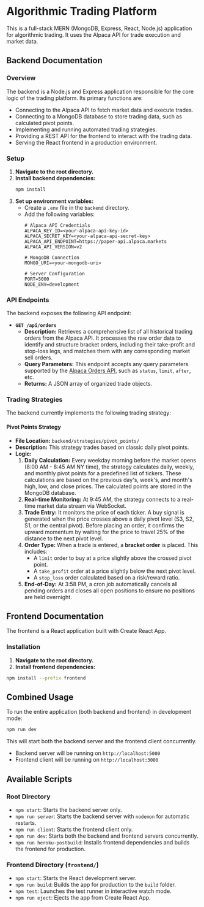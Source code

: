 # Algorithmic Trading Platform

This is a full-stack MERN (MongoDB, Express, React, Node.js) application for algorithmic trading. It uses the Alpaca API for trade execution and market data.

## Backend Documentation

### Overview

The backend is a Node.js and Express application responsible for the core logic of the trading platform. Its primary functions are:
-   Connecting to the Alpaca API to fetch market data and execute trades.
-   Connecting to a MongoDB database to store trading data, such as calculated pivot points.
-   Implementing and running automated trading strategies.
-   Providing a REST API for the frontend to interact with the trading data.
-   Serving the React frontend in a production environment.

### Setup

1.  **Navigate to the root directory.**
2.  **Install backend dependencies:**
    ```bash
    npm install
    ```
3.  **Set up environment variables:**
    -   Create a `.env` file in the `backend` directory.
    -   Add the following variables:
        ```
        # Alpaca API Credentials
        ALPACA_KEY_ID=<your-alpaca-api-key-id>
        ALPACA_SECRET_KEY=<your-alpaca-api-secret-key>
        ALPACA_API_ENDPOINT=https://paper-api.alpaca.markets
        ALPACA_API_VERSION=v2

        # MongoDB Connection
        MONGO_URI=<your-mongodb-uri>

        # Server Configuration
        PORT=5000
        NODE_ENV=development
        ```

### API Endpoints

The backend exposes the following API endpoint:

-   **`GET /api/orders`**
    -   **Description:** Retrieves a comprehensive list of all historical trading orders from the Alpaca API. It processes the raw order data to identify and structure bracket orders, including their take-profit and stop-loss legs, and matches them with any corresponding market sell orders.
    -   **Query Parameters:** This endpoint accepts any query parameters supported by the [Alpaca Orders API](https://alpaca.markets/docs/api-references/trading-api/orders/#get-all-orders), such as `status`, `limit`, `after`, etc.
    -   **Returns:** A JSON array of organized trade objects.

### Trading Strategies

The backend currently implements the following trading strategy:

#### Pivot Points Strategy

-   **File Location:** `backend/strategies/pivot_points/`
-   **Description:** This strategy trades based on classic daily pivot points.
-   **Logic:**
    1.  **Daily Calculation:** Every weekday morning before the market opens (8:00 AM - 8:45 AM NY time), the strategy calculates daily, weekly, and monthly pivot points for a predefined list of tickers. These calculations are based on the previous day's, week's, and month's high, low, and close prices. The calculated points are stored in the MongoDB database.
    2.  **Real-time Monitoring:** At 9:45 AM, the strategy connects to a real-time market data stream via WebSocket.
    3.  **Trade Entry:** It monitors the price of each ticker. A buy signal is generated when the price crosses above a daily pivot level (S3, S2, S1, or the central pivot). Before placing an order, it confirms the upward momentum by waiting for the price to travel 25% of the distance to the next pivot level.
    4.  **Order Type:** When a trade is entered, a **bracket order** is placed. This includes:
        -   A `limit` order to buy at a price slightly above the crossed pivot point.
        -   A `take_profit` order at a price slightly below the next pivot level.
        -   A `stop_loss` order calculated based on a risk/reward ratio.
    5.  **End-of-Day:** At 3:58 PM, a cron job automatically cancels all pending orders and closes all open positions to ensure no positions are held overnight.

## Frontend Documentation

The frontend is a React application built with Create React App.

### Installation

1.  **Navigate to the root directory.**
2.  **Install frontend dependencies:**
   ```bash
   npm install --prefix frontend
   ```

## Combined Usage

To run the entire application (both backend and frontend) in development mode:

```bash
npm run dev
```

This will start both the backend server and the frontend client concurrently.

- Backend server will be running on `http://localhost:5000`
- Frontend client will be running on `http://localhost:3000`

## Available Scripts

### Root Directory

- `npm start`: Starts the backend server only.
- `npm run server`: Starts the backend server with `nodemon` for automatic restarts.
- `npm run client`: Starts the frontend client only.
- `npm run dev`: Starts both the backend and frontend servers concurrently.
- `npm run heroku-postbuild`: Installs frontend dependencies and builds the frontend for production.

### Frontend Directory (`frontend/`)

- `npm start`: Starts the React development server.
- `npm run build`: Builds the app for production to the `build` folder.
- `npm test`: Launches the test runner in interactive watch mode.
- `npm run eject`: Ejects the app from Create React App.